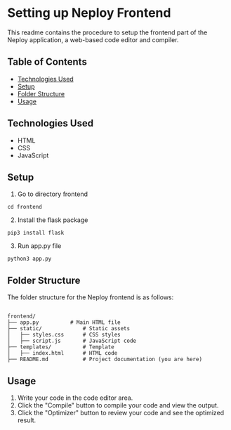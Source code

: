 # Setting up Neploy Frontend

This readme contains the procedure to setup the frontend part of the Neploy application, a web-based code editor and compiler.

## Table of Contents
- [Technologies Used](#technologies-used)
- [Setup](#setup)
- [Folder Structure](#folder-structure)
- [Usage](#usage)



## Technologies Used
- HTML
- CSS
- JavaScript

## Setup
1. Go to directory frontend
```
cd frontend
```

2. Install the flask package
```
pip3 install flask
```

3. Run app.py file
```
python3 app.py
```



## Folder Structure
The folder structure for the Neploy frontend is as follows:
```

frontend/
├── app.py          # Main HTML file
├── static/             # Static assets
│   ├── styles.css      # CSS styles
│   ├── script.js       # JavaScript code
├── templates/          # Template
│   ├── index.html      # HTML code
├── README.md           # Project documentation (you are here)
```


## Usage
1. Write your code in the code editor area.
2. Click the "Compile" button to compile your code and view the output.
3. Click the "Optimizer" button to review your code and see the optimized result.
